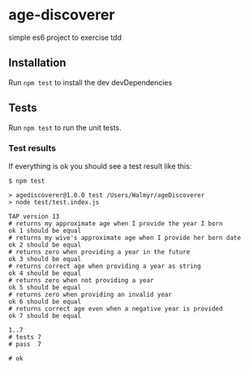 # age-discoverer
simple es6 project to exercise tdd

## Installation

Run `npm test` to install the dev devDependencies

## Tests

Run `npm test` to run the unit tests.

### Test results

If everything is ok you should see a test result like this:

```
$ npm test

> agediscoverer@1.0.0 test /Users/Walmyr/ageDiscoverer
> node test/test.index.js

TAP version 13
# returns my approximate age when I provide the year I born
ok 1 should be equal
# returns my wive's approximate age when I provide her born date
ok 2 should be equal
# returns zero when providing a year in the future
ok 3 should be equal
# returns correct age when providing a year as string
ok 4 should be equal
# returns zero when not providing a year
ok 5 should be equal
# returns zero when providing an invalid year
ok 6 should be equal
# returns correct age even when a negative year is provided
ok 7 should be equal

1..7
# tests 7
# pass  7

# ok
```
